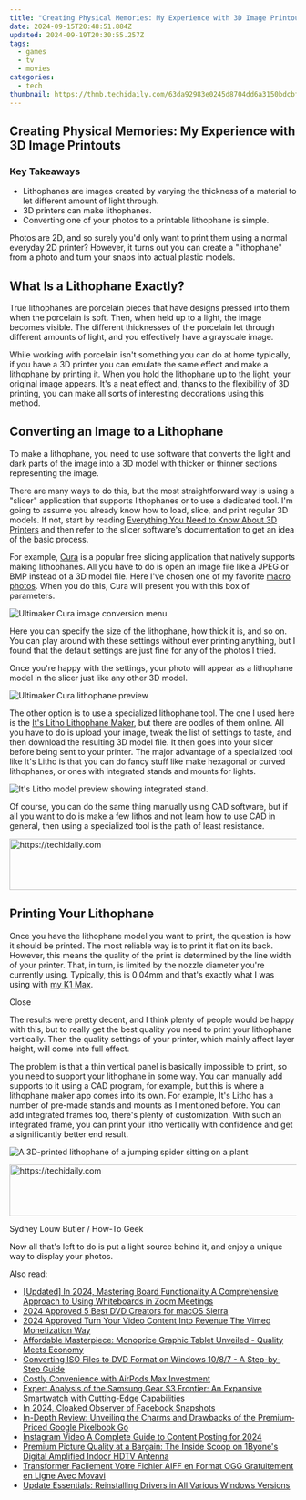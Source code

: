 ```yaml
---
title: "Creating Physical Memories: My Experience with 3D Image Printouts"
date: 2024-09-15T20:48:51.884Z
updated: 2024-09-19T20:30:55.257Z
tags:
  - games
  - tv
  - movies
categories:
  - tech
thumbnail: https://thmb.techidaily.com/63da92983e0245d8704dd6a3150bdcbfb7cabcd587560ad00c9351b904f56102.jpg
---
```


## Creating Physical Memories: My Experience with 3D Image Printouts

### Key Takeaways

* Lithophanes are images created by varying the thickness of a material to let different amount of light through.
* 3D printers can make lithophanes.
* Converting one of your photos to a printable lithophane is simple.

 Photos are 2D, and so surely you'd only want to print them using a normal everyday 2D printer? However, it turns out you can create a "lithophane" from a photo and turn your snaps into actual plastic models.

##  What Is a Lithophane Exactly?

 True lithophanes are porcelain pieces that have designs pressed into them when the porcelain is soft. Then, when held up to a light, the image becomes visible. The different thicknesses of the porcelain let through different amounts of light, and you effectively have a grayscale image.

 While working with porcelain isn't something you can do at home typically, if you have a 3D printer you can emulate the same effect and make a lithophane by printing it. When you hold the lithophane up to the light, your original image appears. It's a neat effect and, thanks to the flexibility of 3D printing, you can make all sorts of interesting decorations using this method.

##  Converting an Image to a Lithophane

 To make a lithophane, you need to use software that converts the light and dark parts of the image into a 3D model with thicker or thinner sections representing the image.

 There are many ways to do this, but the most straightforward way is using a "slicer" application that supports lithophanes or to use a dedicated tool. I'm going to assume you already know how to load, slice, and print regular 3D models. If not, start by reading [Everything You Need to Know About 3D Printers](https://screen-activity-recording.techidaily.com/new-in-2024-obs-full-screen-no-more-problem/) and then refer to the slicer software's documentation to get an idea of the basic process.

 For example, [Cura](https://ultimaker.com/software/ultimaker-cura/) is a popular free slicing application that natively supports making lithophanes. All you have to do is open an image file like a JPEG or BMP instead of a 3D model file. Here I've chosen one of my favorite [macro photos](https://win11.techidaily.com/hacking-the-lock-screen-windows-11-edition/). When you do this, Cura will present you with this box of parameters.

![Ultimaker Cura image conversion menu.](https://static1.howtogeekimages.com/wordpress/wp-content/uploads/2024/04/screenshot-2024-04-22-at-10-45-47.png) 

 Here you can specify the size of the lithophane, how thick it is, and so on. You can play around with these settings without ever printing anything, but I found that the default settings are just fine for any of the photos I tried.

 Once you're happy with the settings, your photo will appear as a lithophane model in the slicer just like any other 3D model.

![Ultimaker Cura lithophane preview](https://static1.howtogeekimages.com/wordpress/wp-content/uploads/2024/04/screenshot-2024-04-22-at-10-47-32.png) 

 The other option is to use a specialized lithophane tool. The one I used here is the [It's Litho Lithophane Maker](https://tool.itslitho.com/CreateModel), but there are oodles of them online. All you have to do is upload your image, tweak the list of settings to taste, and then download the resulting 3D model file. It then goes into your slicer before being sent to your printer. The major advantage of a specialized tool like It's Litho is that you can do fancy stuff like make hexagonal or curved lithophanes, or ones with integrated stands and mounts for lights.

![It's Litho model preview showing integrated stand.](https://static1.howtogeekimages.com/wordpress/wp-content/uploads/2024/04/screenshot-2024-04-20-at-15-48-38.png) 

 Of course, you can do the same thing manually using CAD software, but if all you want to do is make a few lithos and not learn how to use CAD in general, then using a specialized tool is the path of least resistance.

<!-- affiliate ads begin -->
<a href="https://appsumo.8odi.net/c/5597632/2151859/7443" target="_top" id="2151859">
  <img src="//a.impactradius-go.com/display-ad/7443-2151859" border="0" alt="https://techidaily.com" width="728" height="90"/>
</a>
<img height="0" width="0" src="https://appsumo.8odi.net/i/5597632/2151859/7443" style="position:absolute;visibility:hidden;" border="0" />
<!-- affiliate ads end -->

##  Printing Your Lithophane

 Once you have the lithophane model you want to print, the question is how it should be printed. The most reliable way is to print it flat on its back. However, this means the quality of the print is determined by the line width of your printer. That, in turn, is limited by the nozzle diameter you're currently using. Typically, this is 0.04mm and that's exactly what I was using with [my K1 Max](https://extra-hints.techidaily.com/3-techniques-to-fix-iphone-hdr-blunders-in-premiere-pro-for-2024/).

Close 

 The results were pretty decent, and I think plenty of people would be happy with this, but to really get the best quality you need to print your lithophane vertically. Then the quality settings of your printer, which mainly affect layer height, will come into full effect.

 The problem is that a thin vertical panel is basically impossible to print, so you need to support your lithophane in some way. You can manually add supports to it using a CAD program, for example, but this is where a lithophane maker app comes into its own. For example, It's Litho has a number of pre-made stands and mounts as I mentioned before. You can add integrated frames too, there's plenty of customization. With such an integrated frame, you can print your litho vertically with confidence and get a significantly better end result.

![A 3D-printed lithophane of a jumping spider sitting on a plant](https://static1.howtogeekimages.com/wordpress/wp-content/uploads/2024/04/a-3d-printed-lithophane-of-a-jumping-spider-sitting-on-a-plant.jpeg) 

<!-- affiliate ads begin -->
<a href="https://appsumo.8odi.net/c/5597632/2151893/7443" target="_top" id="2151893">
  <img src="//a.impactradius-go.com/display-ad/7443-2151893" border="0" alt="https://techidaily.com" width="728" height="90"/>
</a>
<img height="0" width="0" src="https://appsumo.8odi.net/i/5597632/2151893/7443" style="position:absolute;visibility:hidden;" border="0" />
<!-- affiliate ads end -->

Sydney Louw Butler / How-To Geek

 Now all that's left to do is put a light source behind it, and enjoy a unique way to display your photos.

<ins class="adsbygoogle"
     style="display:block"
     data-ad-format="autorelaxed"
     data-ad-client="ca-pub-7571918770474297"
     data-ad-slot="1223367746"></ins>

<ins class="adsbygoogle"
     style="display:block"
     data-ad-client="ca-pub-7571918770474297"
     data-ad-slot="8358498916"
     data-ad-format="auto"
     data-full-width-responsive="true"></ins>

<span class="atpl-alsoreadstyle">Also read:</span>
<div><ul>
<li><a href="https://remote-screen-capture.techidaily.com/updated-in-2024-mastering-board-functionality-a-comprehensive-approach-to-using-whiteboards-in-zoom-meetings/"><u>[Updated] In 2024, Mastering Board Functionality A Comprehensive Approach to Using Whiteboards in Zoom Meetings</u></a></li>
<li><a href="https://some-skills.techidaily.com/2024-approved-5-best-dvd-creators-for-macos-sierra/"><u>2024 Approved 5 Best DVD Creators for macOS Sierra</u></a></li>
<li><a href="https://vimeo-videos.techidaily.com/2024-approved-turn-your-video-content-into-revenue-the-vimeo-monetization-way/"><u>2024 Approved Turn Your Video Content Into Revenue The Vimeo Monetization Way</u></a></li>
<li><a href="https://buynow-help.techidaily.com/affordable-masterpiece-monoprice-graphic-tablet-unveiled-quality-meets-economy/"><u>Affordable Masterpiece: Monoprice Graphic Tablet Unveiled - Quality Meets Economy</u></a></li>
<li><a href="https://vp-tips.techidaily.com/converting-iso-files-to-dvd-format-on-windows-1087-a-step-by-step-guide/"><u>Converting ISO Files to DVD Format on Windows 10/8/7 - A Step-by-Step Guide</u></a></li>
<li><a href="https://buynow-help.techidaily.com/costly-convenience-with-airpods-max-investment/"><u>Costly Convenience with AirPods Max Investment</u></a></li>
<li><a href="https://buynow-help.techidaily.com/expert-analysis-of-the-samsung-gear-s3-frontier-an-expansive-smartwatch-with-cutting-edge-capabilities/"><u>Expert Analysis of the Samsung Gear S3 Frontier: An Expansive Smartwatch with Cutting-Edge Capabilities</u></a></li>
<li><a href="https://facebook-video-content.techidaily.com/in-2024-cloaked-observer-of-facebook-snapshots/"><u>In 2024, Cloaked Observer of Facebook Snapshots</u></a></li>
<li><a href="https://buynow-help.techidaily.com/in-depth-review-unveiling-the-charms-and-drawbacks-of-the-premium-priced-google-pixelbook-go/"><u>In-Depth Review: Unveiling the Charms and Drawbacks of the Premium-Priced Google Pixelbook Go</u></a></li>
<li><a href="https://facebook-videos.techidaily.com/instagram-video-a-complete-guide-to-content-posting-for-2024/"><u>Instagram Video A Complete Guide to Content Posting for 2024</u></a></li>
<li><a href="https://buynow-help.techidaily.com/premium-picture-quality-at-a-bargain-the-inside-scoop-on-1byones-digital-amplified-indoor-hdtv-antenna/"><u>Premium Picture Quality at a Bargain: The Inside Scoop on 1Byone's Digital Amplified Indoor HDTV Antenna</u></a></li>
<li><a href="https://eaxpv-info.techidaily.com/transformer-facilement-votre-fichier-aiff-en-format-ogg-gratuitement-en-ligne-avec-movavi/"><u>Transformer Facilement Votre Fichier AIFF en Format OGG Gratuitement en Ligne Avec Movavi</u></a></li>
<li><a href="https://driver-install.techidaily.com/update-essentials-reinstalling-drivers-in-all-various-windows-versions/"><u>Update Essentials: Reinstalling Drivers in All Various Windows Versions</u></a></li>
</ul></div>

